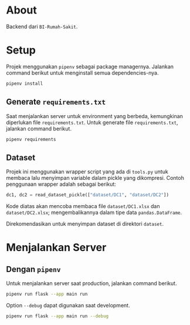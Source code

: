 # About

Backend dari `BI-Rumah-Sakit`.

# Setup

Projek menggunakan `pipenv` sebagai package managernya. Jalankan command berikut
untuk menginstall semua dependencies-nya.

```sh
pipenv install
```

## Generate `requirements.txt`

Saat menjalankan server untuk environment yang berbeda, kemungkinan diperlukan
file `requirements.txt`. Untuk generate file `requirements.txt`, jalankan
command berikut.

```sh
pipenv requirements
```

## Dataset

Projek ini menggunakan wrapper script yang ada di `tools.py` untuk membaca lalu
menyimpan variable dalam pickle yang dikompresi. Contoh penggunaan wrapper
adalah sebagai berikut:

```python
dc1, dc2 = read_dataset_pickle(["dataset/DC1", "dataset/DC2"])
```

Kode diatas akan mencoba membaca file `dataset/DC1.xlsx` dan `dataset/DC2.xlsx`;
 mengembalikannya dalam tipe data `pandas.DataFrame`.

Direkomendasikan untuk menyimpan dataset di direktori `dataset`.

# Menjalankan Server

## Dengan `pipenv`

Untuk menjalankan server saat production, jalankan command berikut.

```sh
pipenv run flask --app main run
```

Option `--debug` dapat digunakan saat development.

```sh
pipenv run flask --app main run --debug
```
